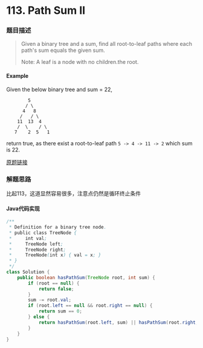 # 113. Path Sum II

### 题目描述

> Given a binary tree and a sum, find all root-to-leaf paths where each path's sum equals the given sum.
>
>Note: A leaf is a node with no children.the root.

#### Example
Given the below binary tree and sum = 22,

            5
           / \
          4   8
         /   / \
        11  13  4
        /  \    / \
       7    2  5   1

return true, as there exist a root-to-leaf path `5 -> 4 -> 11 -> 2` which sum is 22.

[原题链接](https://leetcode.com/problems/path-sum/)

### 解题思路
比起113，这道显然容易很多，注意点仍然是循环终止条件
    

#### Java代码实现

```java
/**
 * Definition for a binary tree node.
 * public class TreeNode {
 *     int val;
 *     TreeNode left;
 *     TreeNode right;
 *     TreeNode(int x) { val = x; }
 * }
 */
class Solution {
    public boolean hasPathSum(TreeNode root, int sum) {
        if (root == null) {
            return false;
        }
        sum -= root.val;
        if (root.left == null && root.right == null) {
            return sum == 0;
        } else {
            return hasPathSum(root.left, sum) || hasPathSum(root.right, sum);
        }
    }
}
```